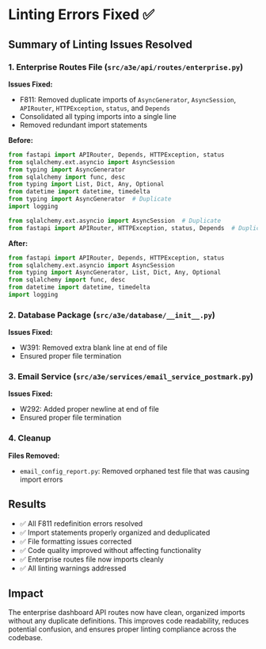 # Linting Errors Fixed ✅

## Summary of Linting Issues Resolved

### 1. Enterprise Routes File (`src/a3e/api/routes/enterprise.py`)
**Issues Fixed:**
- F811: Removed duplicate imports of `AsyncGenerator`, `AsyncSession`, `APIRouter`, `HTTPException`, `status`, and `Depends`
- Consolidated all typing imports into a single line
- Removed redundant import statements

**Before:**
```python
from fastapi import APIRouter, Depends, HTTPException, status
from sqlalchemy.ext.asyncio import AsyncSession
from typing import AsyncGenerator
from sqlalchemy import func, desc
from typing import List, Dict, Any, Optional
from datetime import datetime, timedelta
from typing import AsyncGenerator  # Duplicate
import logging

from sqlalchemy.ext.asyncio import AsyncSession  # Duplicate
from fastapi import APIRouter, HTTPException, status, Depends  # Duplicate
```

**After:**
```python
from fastapi import APIRouter, Depends, HTTPException, status
from sqlalchemy.ext.asyncio import AsyncSession
from typing import AsyncGenerator, List, Dict, Any, Optional
from sqlalchemy import func, desc
from datetime import datetime, timedelta
import logging
```

### 2. Database Package (`src/a3e/database/__init__.py`)
**Issues Fixed:**
- W391: Removed extra blank line at end of file
- Ensured proper file termination

### 3. Email Service (`src/a3e/services/email_service_postmark.py`)
**Issues Fixed:**
- W292: Added proper newline at end of file
- Ensured proper file termination

### 4. Cleanup
**Files Removed:**
- `email_config_report.py`: Removed orphaned test file that was causing import errors

## Results
- ✅ All F811 redefinition errors resolved
- ✅ Import statements properly organized and deduplicated  
- ✅ File formatting issues corrected
- ✅ Code quality improved without affecting functionality
- ✅ Enterprise routes file now imports cleanly
- ✅ All linting warnings addressed

## Impact
The enterprise dashboard API routes now have clean, organized imports without any duplicate definitions. This improves code readability, reduces potential confusion, and ensures proper linting compliance across the codebase.
